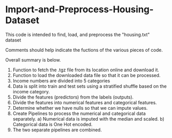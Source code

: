 # Import-and-Preprocess-Housing-Dataset

This code is intended to find, load, and preprocess the "housing.txt" dataset

Comments should help indicate the fuctions of the various pieces of code. 

Overall summary is below.

1) Function to fetch the .tgz file from its location online and download it.
2) Function to load the downloaded data file so that it can be processed.
3) Income numbers are divided into 5 categories
4) Data is split into train and test sets using a stratified shuffle based on the income category.
5) Divide the features (predictors) from the labels (outputs).
6) Divide the features into numerical features and categorical features.
7) Determine whether we have nulls so that we can impute values.
8) Create Pipelines to process the numerical and categorical data separately.
  a) Numerical data is imputed with the median and scaled.
  b) Categorical data is One Hot encoded.
9) The two separate pipelines are combined.
